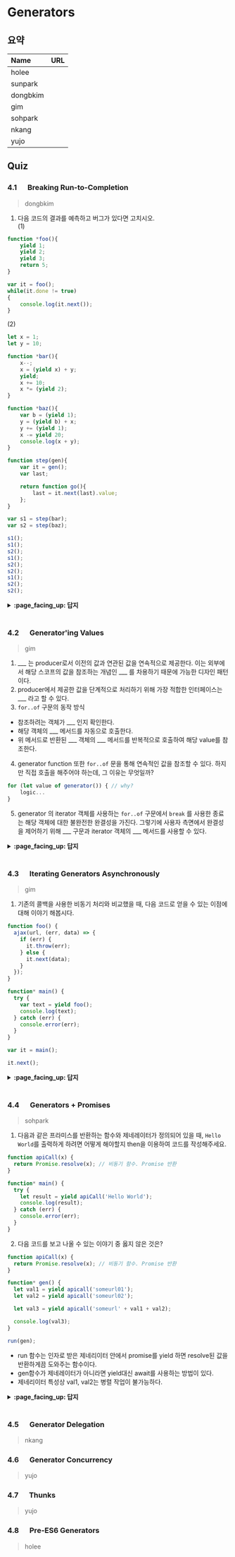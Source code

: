 # Generators

## 요약

| Name     | URL |
| :------- | :-- |
| holee    |     |
| sunpark  |     |
| dongbkim |     |
| gim      |     |
| sohpark  |     |
| nkang    |     |
| yujo     |     |

## Quiz

### 4.1 　 Breaking Run-to-Completion

> dongbkim


1. 다음 코드의 결과를 예측하고 버그가 있다면 고치시오.     
(1)             
```js
function *foo(){
	yield 1;
	yield 2;
	yield 3;
	return 5;
}

var it = foo();
while(it.done != true)
{
	console.log(it.next());
}
```
        
(2)                        
```js
let x = 1;
let y = 10;

function *bar(){
	x--;
	x = (yield x) + y;
	yield;
	x += 10;
	x *= (yield 2);
}

function *baz(){
	var b = (yield 1);
	y = (yield b) + x;
	y += (yield 1);
	x -= yield 20;
	console.log(x + y);
}

function step(gen){
	var it = gen();
	var last;

	return function go(){
		last = it.next(last).value;
	};
}

var s1 = step(bar);
var s2 = step(baz);

s1();
s1();
s2();
s1();
s2();
s2();
s1();
s2();
s2();

```

<details>
<summary> <b> :page_facing_up: 답지 </b>  </summary>
<div markdown="1">

1.      
```shell
{ value: 1, done: false }
{ value: 2, done: false }
{ value: 3, done: false }
{ value: 5, done: true }
{ value: undefined, done: true }
{ value: undefined, done: true }
{ value: undefined, done: true }
.
.
.
```
고친 코드
```js
function *foo(){
	yield 1;
	yield 2;
	yield 3;
	return 5;
}

var it = foo();
// var buf = it.next();
// console.log(buf);

// while(buf.done !== true)
// {
// 	buf = it.next();
// 	console.log(buf);
// }

var buf;
do {
	buf = it.next();
	console.log(buf);
} while(buf.done !== true);

```


(2) 42            



</div>
</details>
<br>




### 4.2 　 Generator'ing Values

> gim

1. \_\_\_ 는 producer로서 이전의 값과 연관된 값을 연속적으로 제공한다. 이는 외부에서 해당 스코프의 값을 참조하는 개념인 \_\_\_ 를 차용하기 때문에 가능한 디자인 패턴이다.
2. producer에서 제공한 값을 단계적으로 처리하기 위해 가장 적합한 인터페이스는 \_\_\_ 라고 할 수 있다.
3. `for..of` 구문의 동작 방식

- 참조하려는 객체가 \_\_\_ 인지 확인한다.
- 해당 객체의 \_\_\_ 메서드를 자동으로 호출한다.
- 위 메서드로 반환된 \_\_\_ 객체의 \_\_\_ 메서드를 반복적으로 호출하여 해당 value를 참조한다.

4. generator function 또한 `for..of` 문을 통해 연속적인 값을 참조할 수 있다. 하지만 직접 호출을 해주어야 하는데, 그 이유는 무엇일까?

```js
for (let value of generator()) { // why?
    logic...
}
```

5. generator 의 iterator 객체를 사용하는 `for..of` 구문에서 `break` 를 사용한 종료는 해당 객체에 대한 불완전한 완결성을 가진다. 그렇기에 사용자 측면에서 완결성을 제어하기 위해 \_\_\_ 구문과 iterator 객체의 \_\_\_ 메서드를 사용할 수 있다.

<details>
<summary> <b> :page_facing_up: 답지 </b>  </summary>

1. Generator / Closure
2. Iterator
3. iterable / `Symbol.iterator` / iterator / `next`
4. `for..of`는 iterable을 필요로 한다. generator function 에서 반환된 iterator 객체는 `Symbol.iterator`와 `next`를 모두 가지고 있기 때문에 iterable 이면서 iterator 라고 본다.
5. `try..finally` / `return`

</div>
</details>
<br>

### 4.3 　 Iterating Generators Asynchronously

> gim

1. 기존의 콜백을 사용한 비동기 처리와 비교했을 때, 다음 코드로 얻을 수 있는 이점에 대해 이야기 해봅시다.

```jsx
function foo() {
  ajax(url, (err, data) => {
    if (err) {
      it.throw(err);
    } else {
      it.next(data);
    }
  });
}

function* main() {
  try {
    var text = yield foo();
    console.log(text);
  } catch (err) {
    console.error(err);
  }
}

var it = main();

it.next();
```

<details>
<summary> <b> :page_facing_up: 답지 </b>  </summary>

1. async-await 의 `await` 관점으로 보면 좀 더 이해 하기 편하다.
   - `it.next()` 를 호출 하면 맨 처음 `yield` 지점의 `foo()`를 호출.
   - `foo()` 의 비동기 처리가 끝날 때까지 `*main`의 후순위 로직은 기다린다.
   - `ajax()` 에서 받아온 데이터를 판단하여 `it` 객체의 메서드를 호출하고 그에 대한 처리는 `*main` 에서 수행한다.

이와 같은 흐름으로 'ajax 요청 -> 데이터 처리' 의 동기(처럼 보이는) 처리가 가능하다.

</div>
</details>
<br>

### 4.4 　 Generators + Promises

> sohpark

1. 다음과 같은 프라미스를 반환하는 함수와 제네레이터가 정의되어 있을 때, `Hello World`를 출력하게 하려면 어떻게 해야할지 then을 이용하여 코드를 작성해주세요.

```javascript
function apiCall(x) {
  return Promise.resolve(x); // 비동기 함수. Promise 반환
}

function* main() {
  try {
    let result = yield apiCall('Hello World');
    console.log(result);
  } catch (err) {
    console.error(err);
  }
}
```

2. 다음 코드를 보고 나올 수 있는 이야기 중 옳지 않은 것은?

```javascript
function apiCall(x) {
  return Promise.resolve(x); // 비동기 함수. Promise 반환
}

function* gen() {
  let val1 = yield apicall('someurl01');
  let val2 = yield apicall('someurl02');

  let val3 = yield apicall('someurl' + val1 + val2);

  console.log(val3);
}

run(gen);
```

- run 함수는 인자로 받은 제네리이터 안에서 promise를 yield 하면 resolve된 값을 반환하게끔 도와주는 함수이다.
- gen함수가 제네레이터가 아니라면 yield대신 await를 사용하는 방법이 있다.
- 제네리이터 특성상 val1, val2는 병렬 작업이 불가능하다.

<details>
<summary> <b> :page_facing_up: 답지 </b>  </summary>
<div markdown="1">

1.

```javascript
let it = main();
let p = it.next().value;
p.then(
  res => {
    it.next(res);
  },
  err => {
    it.throw(err);
  }
);
```

2. `제네리이터 함수의 특성상 val1, val2는 병렬 작업이 불가능하다.`는 잘못된 말로, val1과 val2를 얻어오는 Promise는 병렬적으로 작업이 가능하다. yield와 Promise.all을 이용하는 방법이 있는데, 책에서 소개된 방법들은 아래와 같다.

```javascript
function* gen() {
  let p1 = apicall('someurl01');
  let p2 = apicall('someurl02');

  let val1 = yield p1;
  let val2 = yield p2;

  let val3 = yield apicall('someurl' + val1 + val2);

  console.log(val3);
}
```

```javascript
function* gen() {
  let vals = yield Promise.all([apicall('someurl01'), apicall('someurl02')]);

  let [val1, val2] = vals;

  let val3 = yield apicall('someurl' + val1 + val2);

  console.log(val3);
}
```

</div>
</details>
<br>

### 4.5 　 Generator Delegation

> nkang

### 4.6 　 Generator Concurrency

> yujo

### 4.7 　 Thunks

> yujo

### 4.8 　 Pre-ES6 Generators

> holee
